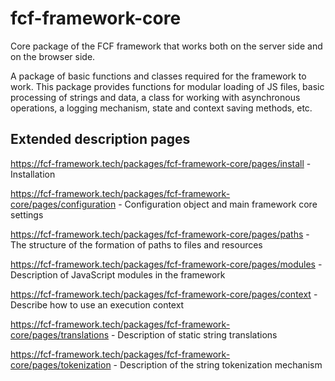 # fcf-framework-core
Core package of the FCF framework that works both on the server side and on the browser side.

A package of basic functions and classes required for the framework to work. This package provides functions for modular loading of JS files, basic processing of strings and data, a class for working with asynchronous operations, a logging mechanism, state and context saving methods, etc.

## Extended description pages
https://fcf-framework.tech/packages/fcf-framework-core/pages/install - Installation

https://fcf-framework.tech/packages/fcf-framework-core/pages/configuration - Configuration object and main framework core settings

https://fcf-framework.tech/packages/fcf-framework-core/pages/paths - The structure of the formation of paths to files and resources

https://fcf-framework.tech/packages/fcf-framework-core/pages/modules - Description of JavaScript modules in the framework

https://fcf-framework.tech/packages/fcf-framework-core/pages/context - Describe how to use an execution context

https://fcf-framework.tech/packages/fcf-framework-core/pages/translations - Description of static string translations

https://fcf-framework.tech/packages/fcf-framework-core/pages/tokenization - Description of the string tokenization mechanism
